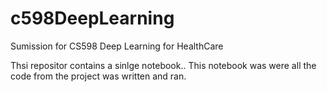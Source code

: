 # c598DeepLearning
Sumission for CS598 Deep Learning for HealthCare

Thsi repositor contains a sinlge notebook.. This notebook was were all the code from the project was written and ran.

